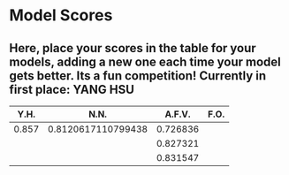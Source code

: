 # Model Scores

Here, place your scores in the table for your models, adding a new one each time your model gets better. Its a fun competition!
Currently in first place: **YANG HSU**
---
| Y.H.  | N.N.               | A.F.V.   | F.O. |
| ----- | ------------------ | -------- | ---- |
| 0.857 | 0.8120617110799438 | 0.726836 |      |
|       |                    | 0.827321 |      |
|       |                    | 0.831547 |      |